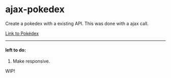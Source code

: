 # ajax-pokedex

Create a pokedex with a existing API.
This was done with a ajax call.

[Link to Pokédex](https://nickbanken.github.io/ajax-pokedex/)

***

#### left to do:

1. Make responsive.

WIP! 
